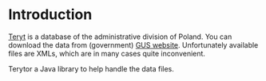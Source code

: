 # Introduction

[Teryt](https://pl.wikipedia.org/wiki/TERYT) is a database of the administrative division of Poland. You can download the data from (government) [GUS website](http://eteryt.stat.gov.pl/eTeryt/rejestr_teryt/udostepnianie_danych/baza_teryt/uzytkownicy_indywidualni/pobieranie/pliki_pelne.aspx). Unfortunately available files are XMLs, which are in many cases quite inconvenient.

Terytor a Java library to help handle the data files.
